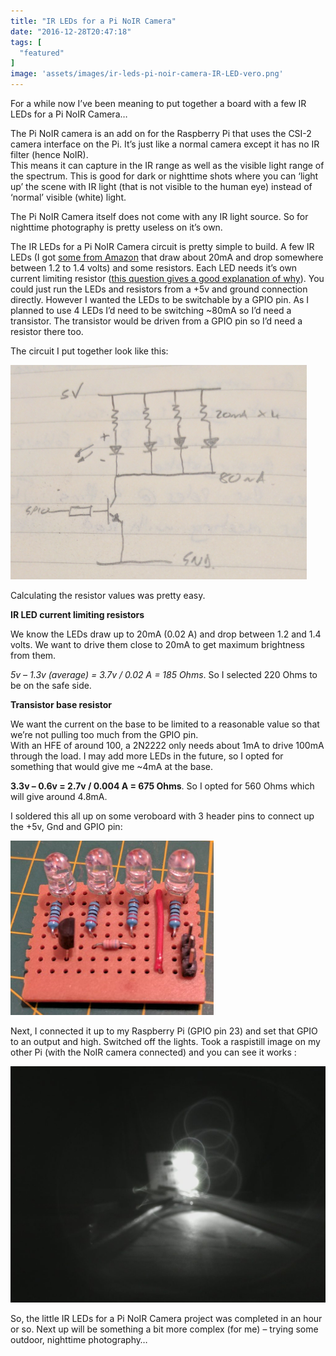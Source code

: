 ```yaml
---
title: "IR LEDs for a Pi NoIR Camera"
date: "2016-12-28T20:47:18"
tags: [
  "featured"
]
image: 'assets/images/ir-leds-pi-noir-camera-IR-LED-vero.png'
---
```

For a while now I’ve been meaning to put together a board with a few IR LEDs for a Pi NoIR Camera…

The Pi NoIR camera is an add on for the Raspberry Pi that uses the CSI-2 camera interface on the Pi. It’s just like a normal camera except it has no IR filter (hence NoIR).  
This means it can capture in the IR range as well as the visible light range of the spectrum. This is good for dark or nighttime shots where you can ‘light up’ the scene with IR light (that is not visible to the human eye) instead of ‘normal’ visible (white) light.

The Pi NoIR Camera itself does not come with any IR light source. So for nighttime photography is pretty useless on it’s own.

The IR LEDs for a Pi NoIR Camera circuit is pretty simple to build. A few IR LEDs (I got [some from Amazon](http://amzn.to/2iilCZJ) that draw about 20mA and drop somewhere between 1.2 to 1.4 volts) and some resistors. Each LED needs it’s own current limiting resistor ([this question gives a good explanation of why](http://electronics.stackexchange.com/questions/125584/how-is-current-split-with-two-parallel-leds)). You could just run the LEDs and resistors from a +5v and ground connection directly. However I wanted the LEDs to be switchable by a GPIO pin. As I planned to use 4 LEDs I’d need to be switching ~80mA so I’d need a transistor. The transistor would be driven from a GPIO pin so I’d need a resistor there too.

The circuit I put together look like this:

![IR LEDs for a Pi NoIR Camera - Circuit](/assets/images/ir-leds-pi-noir-camera-IR-LEDs-cct.png)

Calculating the resistor values was pretty easy.

**IR LED current limiting resistors**

We know the LEDs draw up to 20mA (0.02 A) and drop between 1.2 and 1.4 volts. We want to drive them close to 20mA to get maximum brightness from them.

*5v – 1.3v (average) = 3.7v / 0.02 A = 185 Ohms*. So I selected 220 Ohms to be on the safe side.

**Transistor base resistor**

We want the current on the base to be limited to a reasonable value so that we’re not pulling too much from the GPIO pin.  
With an HFE of around 100, a 2N2222 only needs about 1mA to drive 100mA through the load. I may add more LEDs in the future, so I opted for something that would give me ~4mA at the base.

**3.3v – 0.6v = 2.7v / 0.004 A = 675 Ohms**. So I opted for 560 Ohms which will give around 4.8mA.

I soldered this all up on some veroboard with 3 header pins to connect up the +5v, Gnd and GPIO pin:

![IR LEDs for a Pi NoIR Camera - Veroboard](/assets/images/ir-leds-pi-noir-camera-IR-LED-vero.png)

Next, I connected it up to my Raspberry Pi (GPIO pin 23) and set that GPIO to an output and high. Switched off the lights. Took a raspistill image on my other Pi (with the NoIR camera connected) and you can see it works :

![IR LEDs for a Pi NoIR Camera - Result](/assets/images/ir-leds-pi-noir-camera-ir1-1024x769.jpg)

So, the little IR LEDs for a Pi NoIR Camera project was completed in an hour or so. Next up will be something a bit more complex (for me) – trying some outdoor, nighttime photography…